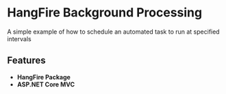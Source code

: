 # HangFire Background Processing #

A simple example of how to schedule an automated task to run at specified intervals

## Features ##

* **HangFire Package**
* **ASP.NET Core MVC**